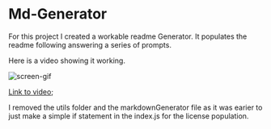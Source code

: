 # Md-Generator

For this project I created a workable readme Generator. It populates the readme following answering a series of prompts.

Here is a video showing it working.

![screen-gif](./ReadmeGeneratorVideo.gif)

[Link to video](https://vimeo.com/522408249);


I removed the utils folder and the markdownGenerator file as it was earier to just make a simple if statement in the index.js for the license population.